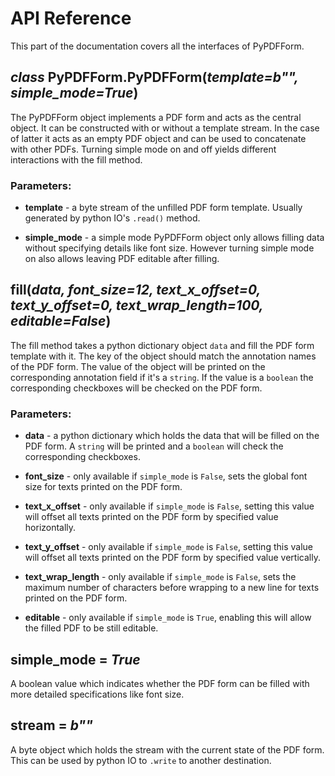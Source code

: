 # API Reference

This part of the documentation covers all the interfaces 
of PyPDFForm.

## *class* PyPDFForm.**PyPDFForm**(*template=b"", simple_mode=True*)

The PyPDFForm object implements a PDF form and acts as 
the central object. It can be constructed with or without a 
template stream. In the case of latter it acts as an empty PDF 
object and can be used to concatenate with other PDFs. Turning simple 
mode on and off yields different interactions with the fill method.

### Parameters:

* **template** - a byte stream of the unfilled PDF form template. Usually generated 
by python IO's `.read()` method.

* **simple_mode** - a simple mode PyPDFForm object only allows filling data without specifying 
details like font size. However turning simple mode on also allows leaving PDF editable 
after filling.

## **fill**(*data, font_size=12, text_x_offset=0, text_y_offset=0, text_wrap_length=100, editable=False*)

The fill method takes a python dictionary object `data` and fill the PDF form 
template with it. The key of the object should match the annotation names of the PDF form. 
The value of the object will be printed on the corresponding annotation field if it's a `string`. 
If the value is a `boolean` the corresponding checkboxes will be checked on the PDF form.

### Parameters:

* **data** - a python dictionary which holds the data that will be filled on the PDF form. A `string` will 
be printed and a `boolean` will check the corresponding checkboxes.

* **font_size** - only available if `simple_mode` is `False`, sets the global font size for texts 
printed on the PDF form.

* **text_x_offset** - only available if `simple_mode` is `False`, setting this value will offset all texts 
printed on the PDF form by specified value horizontally.

* **text_y_offset** - only available if `simple_mode` is `False`, setting this value will offset all texts 
printed on the PDF form by specified value vertically.

* **text_wrap_length** - only available if `simple_mode` is `False`, sets the maximum number of characters before 
wrapping to a new line for texts printed on the PDF form.

* **editable** - only available if `simple_mode` is `True`, enabling this will allow the filled PDF to be still 
editable.

## simple_mode = *True*

A boolean value which indicates whether the PDF form can be filled with more detailed specifications 
like font size.

## stream = *b""*

A byte object which holds the stream with the current state of the PDF form. This can be used by 
python IO to `.write` to another destination.
